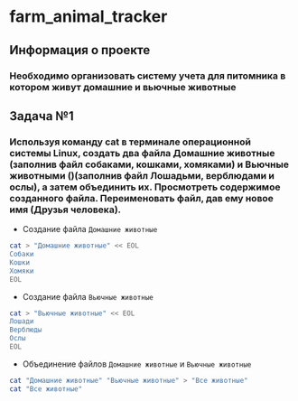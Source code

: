 # farm_animal_tracker

## Информация о проекте
### Необходимо организовать систему учета для питомника в котором живут домашние и вьючные животные

## Задача №1 ##
### Используя команду cat в терминале операционной системы Linux, создать два файла Домашние животные (заполнив файл собаками, кошками, хомяками) и Вьючные животными ()(заполнив файл Лошадьми, верблюдами и ослы), а затем объединить их. Просмотреть содержимое созданного файла. Переименовать файл, дав ему новое имя (Друзья человека).

- Создание файла `Домашние животные`
```sh
cat > "Домашние животные" << EOL
Собаки
Кошки
Хомяки
EOL
```
- Создание файла `Вьючные животные`
```sh
cat > "Вьючные животные" << EOL
Лошади
Верблюды
Ослы
EOL
```
- Объединение файлов `Домашние животные` и `Вьючные животные`
```sh
cat "Домашние животные" "Вьючные животные" > "Все животные"
cat "Все животные"
```
